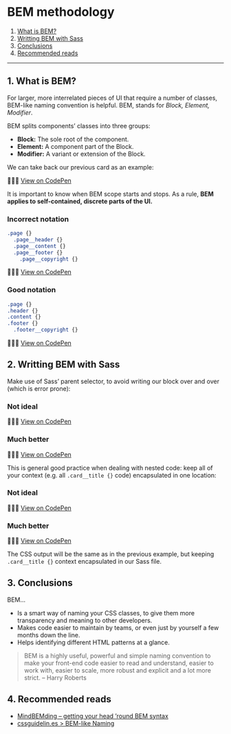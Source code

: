 # BEM methodology

1. [What is BEM?](#1-what-is-bem)
2. [Writting BEM with Sass](#2-writting-bem-with-sass)
3. [Conclusions](#3-conclusions)
4. [Recommended reads](#4-recommended-reads)

---

## 1. What is BEM?

For larger, more interrelated pieces of UI that require a number of classes, BEM-like naming convention is helpful. BEM, stands for _Block, Element, Modifier_.

BEM splits components’ classes into three groups:

- **Block:** The sole root of the component.
- **Element:** A component part of the Block.
- **Modifier:** A variant or extension of the Block.

We can take back our previous card as an example:

👨🏻‍💻 [View on CodePen](https://codepen.io/nadalsol/pen/vYypRgp)

It is important to know when BEM scope starts and stops. As a rule, **BEM applies to self-contained, discrete parts of the UI.**

### Incorrect notation

<!--prettier-ignore-->
```scss
.page {}
  .page__header {}
  .page__content {}
  .page__footer {}
    .page__copyright {}
```

👨🏻‍💻 [View on CodePen](https://codepen.io/nadalsol/pen/bGBavZX)

### Good notation

<!--prettier-ignore-->
```scss
.page {}
.header {}
.content {}
.footer {}
  .footer__copyright {}
```

👨🏻‍💻 [View on CodePen](https://codepen.io/nadalsol/pen/XWNVqgV)

## 2. Writting BEM with Sass

Make use of Sass’ parent selector, to avoid writing our block over and over (which is error prone):

### Not ideal

👨🏻‍💻 [View on CodePen](https://codepen.io/nadalsol/pen/RwoxyLz)

### Much better

👨🏻‍💻 [View on CodePen](https://codepen.io/nadalsol/pen/zYopjVm)

This is general good practice when dealing with nested code: keep all of your context (e.g. all `.card__title {}` code) encapsulated in one location:

### Not ideal

👨🏻‍💻 [View on CodePen](https://codepen.io/nadalsol/pen/yLVpEej)

### Much better

👨🏻‍💻 [View on CodePen](https://codepen.io/nadalsol/pen/XWNVYXy)

The CSS output will be the same as in the previous example, but keeping `.card__title {}` context encapsulated in our Sass file.

## 3. Conclusions

BEM…

- Is a smart way of naming your CSS classes, to give them more transparency and meaning to other developers.
- Makes code easier to maintain by teams, or even just by yourself a few months down the line.
- Helps identifying different HTML patterns at a glance.

> BEM is a highly useful, powerful and simple naming convention to make your front-end code easier to read and understand, easier to work with, easier to scale, more robust and explicit and a lot more strict.
> – Harry Roberts

## 4. Recommended reads

- [MindBEMding – getting your head ’round BEM syntax](https://csswizardry.com/2013/01/mindbemding-getting-your-head-round-bem-syntax/)
- [cssguidelin.es > BEM-like Naming](https://cssguidelin.es/#bem-like-naming)
